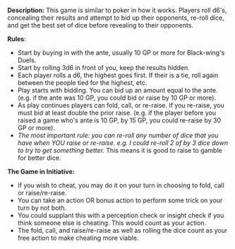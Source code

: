 **Description:**
This game is similar to poker in how it works. Players roll d6's, concealing their results and attempt to bid up their opponents, re-roll dice, and get the best set of dice before revealing to their opponents. 

**Rules**:
-  Start by buying in with the ante, usually 10 GP or more for Black-wing's Duels. 
-  Start by rolling 3d6 in front of you, keep the results hidden.
-  Each player rolls a d6, the highest goes first. If their is a tie, roll again between the people tied for the highest, etc.
-  Play starts with bidding. You can bid up an amount equal to the ante. (e.g. if the ante was 10 GP, you could bid or raise by 10 GP or more). 
-  As play continues players can fold, call, or re-raise. If you re-raise, you must bid at least double the prior raise. (e.g. if the player before you raised a game who's ante is 10 GP, by 15 GP, you could re-raise by 30 GP or more).
-  *The most important rule: you can re-roll any number of dice that you have when YOU raise or re-raise. e.g. I could re-roll 2 of by 3 dice down to try to get something better.* This means it is good to raise to gamble for better dice. 

**The Game in Initiative:**
-  If you wish to cheat, you may do it on your turn in choosing to fold, call or raise/re-raise. 
-  You can take an action OR bonus action to perform some trick on your turn by not both. 
-  You could supplant this with a perception check or insight check if you think someone else is cheating. This would count as your action.
-  The fold, call, and raise/re-raise as well as rolling the dice count as your free action to make cheating more viable. 